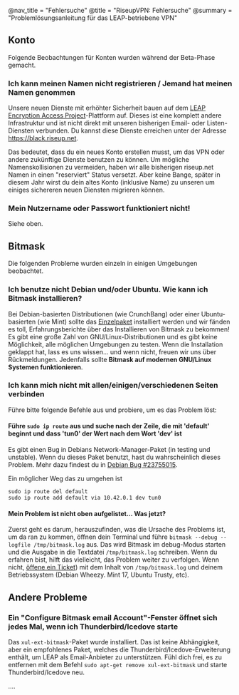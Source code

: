 @nav_title = "Fehlersuche"
@title = "RiseupVPN: Fehlersuche"
@summary = "Problemlösungsanleitung für das LEAP-betriebene VPN"

## Konto

Folgende Beobachtungen für Konten wurden während der Beta-Phase gemacht.

### Ich kann meinen Namen nicht registrieren / Jemand hat meinen Namen genommen

Unsere neuen Dienste mit erhöhter Sicherheit bauen auf dem [LEAP Encryption Access Project](https://leap.se)-Plattform auf. Dieses ist eine komplett andere Infrastruktur und ist nicht direkt mit unseren bisherigen Email- oder Listen-Diensten verbunden. Du kannst diese Dienste erreichen unter der Adresse https://black.riseup.net.

Das bedeutet, dass du ein neues Konto erstellen musst, um das VPN oder andere zukünftige Dienste benutzen zu können. Um mögliche Namenskollisionen zu vermeiden, haben wir alle bisherigen riseup.net Namen in einen "reserviert" Status versetzt. Aber keine Bange, später in diesem Jahr wirst du dein altes Konto (inklusive Name) zu unseren um einiges sichereren neuen Diensten migrieren können.

### Mein Nutzername oder Passwort funktioniert nicht!

Siehe oben.

## Bitmask

Die folgenden Probleme wurden einzeln in einigen Umgebungen beobachtet.

### Ich benutze nicht Debian und/oder Ubuntu. Wie kann ich Bitmask installieren?

Bei Debian-basierten Distributionen (wie CrunchBang) oder einer Ubuntu-basierten (wie Mint) sollte das [Einzelpaket](#stand-alone-bundle) installiert werden und wir fänden es toll, Erfahrungsberichte über das Installieren von Bitmask zu bekommen! Es gibt eine große Zahl von GNU/Linux-Distributionen und es gibt keine Möglichkeit, alle möglichen Umgebungen zu testen. Wenn die Installation geklappt hat, lass es uns wissen... und wenn nicht, freuen wir uns über Rückmeldungen. Jedenfalls sollte **Bitmask auf modernen GNU/Linux Systemen funktionieren**.

### Ich kann mich nicht mit allen/einigen/verschiedenen Seiten verbinden

Führe bitte folgende Befehle aus und probiere, um es das Problem löst:

#### Führe `sudo ip route` aus und suche nach der Zeile, die mit 'default' beginnt und dass 'tun0' der Wert nach dem Wort 'dev' ist

Es gibt einen Bug in Debians Network-Manager-Paket (in testing und unstable). Wenn du dieses Paket benutzt, hast du wahrscheinlich dieses Problem. Mehr dazu findest du in [Debian Bug #23755015](https://bugs.debian.org/cgi-bin/bugreport.cgi?bug=%23755015).

Ein möglicher Weg das zu umgehen ist

    sudo ip route del default
    sudo ip route add default via 10.42.0.1 dev tun0

#### Mein Problem ist nicht oben aufgelistet... Was jetzt?

Zuerst geht es darum, herauszufinden, was die Ursache des Problems ist, um da ran zu kommen, öffnen dein Terminal und führe `bitmask --debug --logfile /tmp/bitmask.log` aus. Das wird Bitmask im debug-Modus starten und die Ausgabe in die Textdatei `/tmp/bitmask.log` schreiben. Wenn du erfahren bist, hilft das vielleicht, das Problem weiter zu verfolgen. Wenn nicht, [öffene ein Ticket](https://black.riseup.net/tickets/net)) mit dem Inhalt von `/tmp/bitmask.log` und deinem Betriebssystem (Debian Wheezy. Mint 17, Ubuntu Trusty, etc).

## Andere Probleme

### Ein "Configure Bitmask email Account"-Fenster öffnet sich jedes Mal, wenn ich Thunderbird/Icedove starte

Das `xul-ext-bitmask`-Paket wurde installiert. Das ist keine Abhängigkeit, aber ein empfohlenes Paket, welches die Thunderbird/Icedove-Erweiterung enthält, um LEAP als Email-Anbieter zu unterstützen. Fühl dich frei, es zu entfernen mit dem Befehl `sudo apt-get remove xul-ext-bitmask` und starte Thunderbird/Icedove neu.

....

